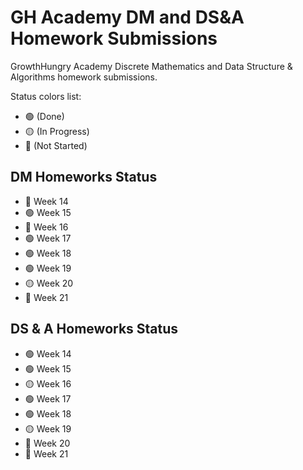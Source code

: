 # GH Academy DM and DS&A Homework Submissions

GrowthHungry Academy Discrete Mathematics and Data Structure &amp; Algorithms homework submissions.

Status colors list:

- 🟢 (Done)
- 🟡 (In Progress)
- 🔴 (Not Started)

## DM Homeworks Status

- 🔴 Week 14
- 🟢 Week 15
- 🔴 Week 16
- 🟢 Week 17
- 🟢 Week 18
- 🟢 Week 19
- 🟡 Week 20
- 🔴 Week 21

## DS & A Homeworks Status

- 🟢 Week 14
- 🟢 Week 15
- 🟡 Week 16
- 🟢 Week 17
- 🟢 Week 18
- 🟡 Week 19
- 🔴 Week 20
- 🔴 Week 21
